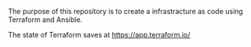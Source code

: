 The purpose of this repository is to create a infrastracture as code using Terraform and Ansible.

The state of Terraform saves at https://app.terraform.io/